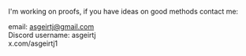 I'm working on proofs, if you have ideas on good methods contact me:

email: asgeirtj@gmail.com  
Discord username: asgeirtj  
x.com/asgeirtj1

